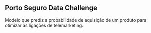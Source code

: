 ## Porto Seguro Data Challenge
Modelo que prediz a probabilidade de aquisição de um produto para otimizar as ligações de telemarketing.